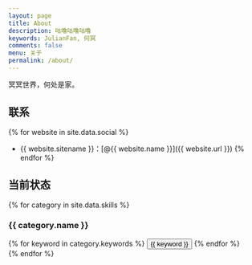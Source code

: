 ```yaml
---
layout: page
title: About
description: 咕噜咕噜咕噜
keywords: JulianFan, 何冥
comments: false
menu: 关于
permalink: /about/
---
```


冥冥世界，何处是家。

## 联系

{% for website in site.data.social %}
* {{ website.sitename }}：[@{{ website.name }}]({{ website.url }})
{% endfor %}

## 当前状态

{% for category in site.data.skills %}
### {{ category.name }}
<div class="btn-inline">
{% for keyword in category.keywords %}
<button class="btn btn-outline" type="button">{{ keyword }}</button>
{% endfor %}
</div>
{% endfor %}

